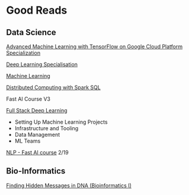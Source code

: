 # Good Reads

## Data Science

[Advanced Machine Learning with TensorFlow on Google Cloud Platform Specialization](https://www.coursera.org/learn/end-to-end-ml-tensorflow-gcp/home/welcome)

[Deep Learning Specialisation](https://www.coursera.org/learn/neural-networks-deep-learning/home/welcome)

[Machine Learning](https://www.coursera.org/learn/machine-learning/home/welcome)

[Distributed Computing with Spark SQL](https://www.coursera.org/learn/spark-sql/home/welcome)

Fast AI Course V3

[Full Stack Deep Learning](https://course.fullstackdeeplearning.com/#course-content)
- Setting Up Machine Learning Projects
- Infrastructure and Tooling
- Data Management
- ML Teams


[NLP - Fast AI course](https://www.youtube.com/watch?v=cce8ntxP_XI&list=PLtmWHNX-gukKocXQOkQjuVxglSDYWsSh9) 2/19

## Bio-Informatics

[Finding Hidden Messages in DNA (Bioinformatics I)](https://www.coursera.org/learn/dna-analysis/home/welcome)
